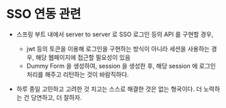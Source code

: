 # SSO 연동 관련

- 스프링 부트 내에서 server to server 로 SSO 로그인 등의 API 를 구현할 경우,
  - jwt 등의 토큰을 이용해 로그인을 구현하는 방식이 아니라 세션을 사용하는 경우, 해당 웹페이지에 접근할 필요성이 있음
  - Dummy Form 을 생성하여, session 을 생성한 후, 해당 session 에 로그인 처리를 해주고 리턴하는 것이 바람직하다.

- 하루 종일 고민하고 고려한 것 치고는 스스로 해결한 것은 없는 형국이다. 더 노력하는 건 당연하고, 더 잘하자.